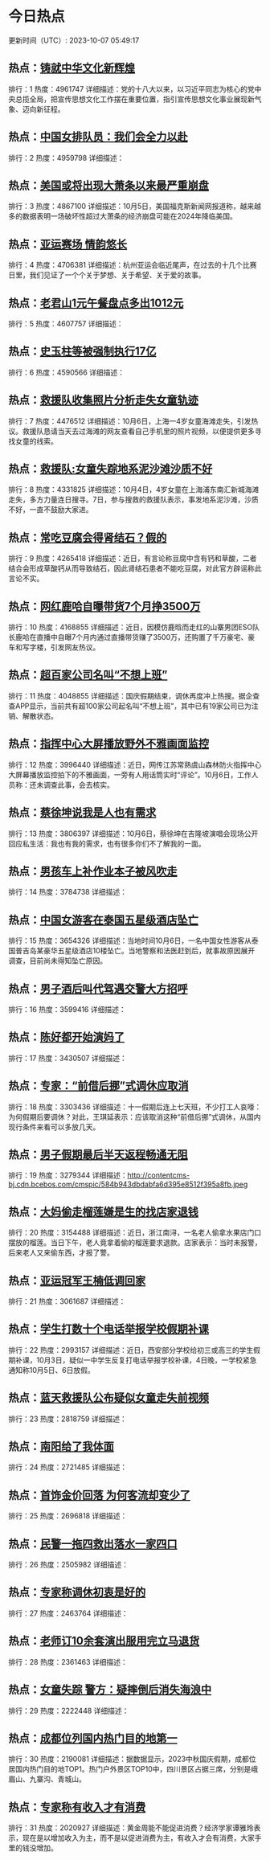 # 今日热点

更新时间（UTC）: 2023-10-07 05:49:17

## 热点：[铸就中华文化新辉煌](https://cn.bing.com/search?q=铸就中华文化新辉煌)
排行：1
热度：4961747
详细描述：党的十八大以来，以习近平同志为核心的党中央总揽全局，把宣传思想文化工作摆在重要位置，指引宣传思想文化事业展现新气象、迈向新征程。

## 热点：[中国女排队员：我们会全力以赴](https://cn.bing.com/search?q=中国女排队员：我们会全力以赴)
排行：2
热度：4959798
详细描述：

## 热点：[美国或将出现大萧条以来最严重崩盘](https://cn.bing.com/search?q=美国或将出现大萧条以来最严重崩盘)
排行：3
热度：4867100
详细描述：10月5日，美国福克斯新闻网报道称，越来越多的数据表明一场破坏性超过大萧条的经济崩盘可能在2024年降临美国。

## 热点：[亚运赛场 情韵悠长](https://cn.bing.com/search?q=亚运赛场情韵悠长)
排行：4
热度：4706381
详细描述：杭州亚运会临近尾声，在过去的十几个比赛日里，我们见证了一个个关于梦想、关于希望、关于爱的故事。

## 热点：[老君山1元午餐盘点多出1012元](https://cn.bing.com/search?q=老君山1元午餐盘点多出1012元)
排行：5
热度：4607757
详细描述：

## 热点：[史玉柱等被强制执行17亿](https://cn.bing.com/search?q=史玉柱等被强制执行17亿)
排行：6
热度：4590566
详细描述：

## 热点：[救援队收集照片分析走失女童轨迹](https://cn.bing.com/search?q=救援队收集照片分析走失女童轨迹)
排行：7
热度：4476512
详细描述：10月6日，上海一4岁女童海滩走失，引发热议。救援队恳请当天去过海滩的网友查看自己手机里的照片视频，以便提供更多寻找女童的线索。

## 热点：[救援队:女童失踪地系泥沙滩沙质不好](https://cn.bing.com/search?q=救援队:女童失踪地系泥沙滩沙质不好)
排行：8
热度：4331825
详细描述：10月4日，4岁女童在上海浦东南汇新城海滩走失，多方力量连日搜寻。7日，参与搜救的救援队表示，事发地系泥沙滩，沙质不好，一直不鼓励大家进。

## 热点：[常吃豆腐会得肾结石？假的](https://cn.bing.com/search?q=常吃豆腐会得肾结石？假的)
排行：9
热度：4265418
详细描述：近日，有言论称豆腐中含有钙和草酸，二者结合会形成草酸钙从而导致结石，因此肾结石患者不能吃豆腐，对此官方辟谣称此言论不实。

## 热点：[网红鹿哈自曝带货7个月挣3500万](https://cn.bing.com/search?q=网红鹿哈自曝带货7个月挣3500万)
排行：10
热度：4168855
详细描述：近日，因模仿鹿晗而走红的山寨男团ESO队长鹿哈在直播中自曝7个月内通过直播带货赚了3500万，还购置了千万豪宅、豪车和写字楼，引发网友热议。

## 热点：[超百家公司名叫“不想上班”](https://cn.bing.com/search?q=超百家公司名叫“不想上班”)
排行：11
热度：4048855
详细描述：国庆假期结束，调休再度冲上热搜。据企查查APP显示，当前共有超100家公司起名叫“不想上班”，其中已有19家公司已为注销、解散状态。

## 热点：[指挥中心大屏播放野外不雅画面监控](https://cn.bing.com/search?q=指挥中心大屏播放野外不雅画面监控)
排行：12
热度：3996440
详细描述：近日，网传江苏常熟虞山森林防火指挥中心大屏幕播放监控拍下的不雅画面，一旁有人用话筒实时“评论”。10月6日，工作人员称：还未调查此事，会去核实。

## 热点：[蔡徐坤说我是人也有需求](https://cn.bing.com/search?q=蔡徐坤说我是人也有需求)
排行：13
热度：3806397
详细描述：10月6日，蔡徐坤在吉隆坡演唱会现场公开回应私生活：我也有我的需求，也有很多你们不了解我的一面。

## 热点：[男孩车上补作业本子被风吹走](https://cn.bing.com/search?q=男孩车上补作业本子被风吹走)
排行：14
热度：3784738
详细描述：

## 热点：[中国女游客在泰国五星级酒店坠亡](https://cn.bing.com/search?q=中国女游客在泰国五星级酒店坠亡)
排行：15
热度：3654326
详细描述：当地时间10月6日，一名中国女性游客从泰国普吉岛某豪华五星级酒店10楼坠亡。当地警察和法医赶到后，就事故原因展开调查，目前尚未得知坠亡原因。

## 热点：[男子酒后叫代驾遇交警大方招呼](https://cn.bing.com/search?q=男子酒后叫代驾遇交警大方招呼)
排行：16
热度：3599416
详细描述：

## 热点：[陈好都开始演妈了](https://cn.bing.com/search?q=陈好都开始演妈了)
排行：17
热度：3430507
详细描述：

## 热点：[专家：“前借后挪”式调休应取消](https://cn.bing.com/search?q=专家：“前借后挪”式调休应取消)
排行：18
热度：3303436
详细描述：十一假期后连上七天班，不少打工人哀嚎：为何假期后要调休？对此，王琪延表示：应该取消这种“前借后挪”式调休，从国内现行条件来看可以多放几天。

## 热点：[男子假期最后半天返程畅通无阻](https://cn.bing.com/search?q=男子假期最后半天返程畅通无阻)
排行：19
热度：3279344
详细描述：http://contentcms-bj.cdn.bcebos.com/cmspic/584b943dbdabfa6d395e8512f395a8fb.jpeg

## 热点：[大妈偷走榴莲嫌是生的找店家退钱](https://cn.bing.com/search?q=大妈偷走榴莲嫌是生的找店家退钱)
排行：20
热度：3154488
详细描述：近日，浙江南浔，一名老人偷拿水果店门口摆放的榴莲。当日下午，老人竟拿着偷的榴莲要求退款。店家表示：当时未报警，后来老人又来偷东西，才报了警。

## 热点：[亚运冠军王楠低调回家](https://cn.bing.com/search?q=亚运冠军王楠低调回家)
排行：21
热度：3061687
详细描述：

## 热点：[学生打数十个电话举报学校假期补课](https://cn.bing.com/search?q=学生打数十个电话举报学校假期补课)
排行：22
热度：2993157
详细描述：近日，西安部分学校给初三或高三的学生假期补课，10月3日，疑似一中学生反复打电话举报学校补课，4日晚，一学校紧急通知称10月5日、6日放假。

## 热点：[蓝天救援队公布疑似女童走失前视频](https://cn.bing.com/search?q=蓝天救援队公布疑似女童走失前视频)
排行：23
热度：2818759
详细描述：

## 热点：[南阳给了我体面](https://cn.bing.com/search?q=南阳给了我体面)
排行：24
热度：2721485
详细描述：

## 热点：[首饰金价回落 为何客流却变少了](https://cn.bing.com/search?q=首饰金价回落为何客流却变少了)
排行：25
热度：2696818
详细描述：

## 热点：[民警一拖四救出落水一家四口](https://cn.bing.com/search?q=民警一拖四救出落水一家四口)
排行：26
热度：2505982
详细描述：

## 热点：[专家称调休初衷是好的](https://cn.bing.com/search?q=专家称调休初衷是好的)
排行：27
热度：2463764
详细描述：

## 热点：[老师订10余套演出服用完立马退货](https://cn.bing.com/search?q=老师订10余套演出服用完立马退货)
排行：28
热度：2361463
详细描述：

## 热点：[女童失踪 警方：疑摔倒后消失海浪中](https://cn.bing.com/search?q=女童失踪警方：疑摔倒后消失海浪中)
排行：29
热度：2222448
详细描述：

## 热点：[成都位列国内热门目的地第一](https://cn.bing.com/search?q=成都位列国内热门目的地第一)
排行：30
热度：2190081
详细描述：据数据显示，2023中秋国庆假期，成都位居国内热门目的地TOP1。热门户外景区TOP10中，四川景区占据三席，分别是峨眉山、九寨沟、青城山。

## 热点：[专家称有收入才有消费](https://cn.bing.com/search?q=专家称有收入才有消费)
排行：31
热度：2020927
详细描述：黄金周能不能促进消费？经济学家谭雅玲表示，现在是以增加收入为主，而不是以促进消费为主，有收入才会有消费，大家手里的钱没增加。

